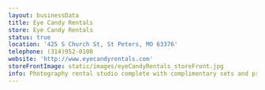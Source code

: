 ```yaml
---
layout: businessData
title: Eye Candy Rentals
store: Eye Candy Rentals
status: true
location: '425 S Church St, St Peters, MO 63376'
telephone: (314)952-0108
website: 'http://www.eyecandyrentals.com'
storeFrontImage: static/images/eyeCandyRentals_storeFront.jpg
info: Photography rental studio complete with complimentary sets and props
---
```


